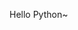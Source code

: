Hello Python~





<script src="https://utteranc.es/client.js"
        repo="freejacklee/freejacklee.github.io"
        issue-term="pathname"
        label="Comment"
        theme="github-light"
        crossorigin="anonymous"
        async>
</script>

